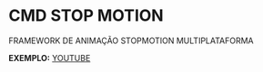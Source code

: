 # CMD STOP MOTION
FRAMEWORK DE ANIMAÇÃO STOPMOTION MULTIPLATAFORMA

**EXEMPLO:** [YOUTUBE](https://www.youtube.com/watch?v=p-LaGpKeUpg)
